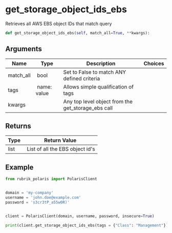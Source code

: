 # get_storage_object_ids_ebs

Retrieves all AWS EBS object IDs that match query

```py
def get_storage_object_ids_ebs(self, match_all=True, **kwargs):
```

## Arguments

| Name        | Type | Description                                                                 | Choices |
|-------------|------|-----------------------------------------------------------------------------|---------|
| match_all  | bool | Set to False to match ANY defined criteria |  |
| tags  | name: value | Allows simple qualification of tags |  |
| kwargs  |  | Any top level object from the get_storage_ebs call |  |


## Returns

| Type | Return Value                                                                                  |
|------|-----------------------------------------------------------------------------------------------|
| list | List of all the EBS object id's |



## Example

```py
from rubrik_polaris import PolarisClient


domain = 'my-company'
username = 'john.doe@example.com'
password = 's3cr3tP_a55w0R)'


client = PolarisClient(domain, username, password, insecure=True)

print(client.get_storage_object_ids_ebs(tags = {"Class": "Management"}))

```
